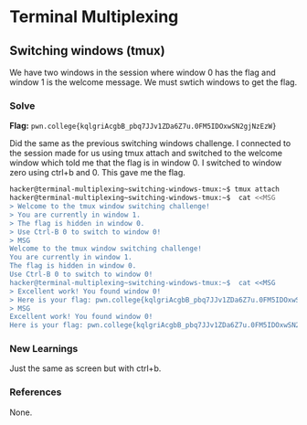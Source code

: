 # Terminal Multiplexing

## Switching windows (tmux)
We have two windows in the session where window 0 has the flag and window 1 is the welcome message. We must swtich windows to get the flag. 

### Solve
**Flag:** `pwn.college{kqlgriAcgbB_pbq7JJv1ZDa6Z7u.0FM5IDOxwSN2gjNzEzW}`

Did the same as the previous switching windows challenge. I connected to the session made for us using tmux attach and switched to the welcome window which told me that the flag is in window 0. I switched to window zero using ctrl+b and 0. This gave me the flag.

```bash
hacker@terminal-multiplexing~switching-windows-tmux:~$ tmux attach
hacker@terminal-multiplexing~switching-windows-tmux:~$  cat <<MSG
> Welcome to the tmux window switching challenge!
> You are currently in window 1.
> The flag is hidden in window 0.
> Use Ctrl-B 0 to switch to window 0!
> MSG
Welcome to the tmux window switching challenge!
You are currently in window 1.
The flag is hidden in window 0.
Use Ctrl-B 0 to switch to window 0!
hacker@terminal-multiplexing~switching-windows-tmux:~$  cat <<MSG
> Excellent work! You found window 0!
> Here is your flag: pwn.college{kqlgriAcgbB_pbq7JJv1ZDa6Z7u.0FM5IDOxwSN2gjNzEzW}
> MSG
Excellent work! You found window 0!
Here is your flag: pwn.college{kqlgriAcgbB_pbq7JJv1ZDa6Z7u.0FM5IDOxwSN2gjNzEzW}
```

### New Learnings
Just the same as screen but with ctrl+b.

### References 
None. 
